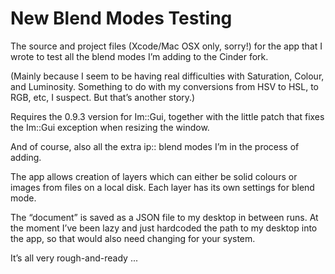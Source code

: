 # New Blend Modes Testing

The source and project files (Xcode/Mac OSX only, sorry!) for the app that I wrote to test all the blend modes I’m adding to the Cinder fork.

(Mainly because I seem to be having real difficulties with Saturation, Colour, and Luminosity. Something to do with my conversions from HSV to HSL, to RGB, etc, I suspect. But that’s another story.)

Requires the 0.9.3 version for Im::Gui, together with the little patch that fixes the Im::Gui exception when resizing the window.

And of course, also all the extra ip:: blend modes I’m in the process of adding.

The app allows creation of layers which can either be solid colours or images from files on a local disk. Each layer has its own settings for blend mode.

The “document” is saved as a JSON file to my desktop in between runs. At the moment I’ve been lazy and just hardcoded the path to my desktop into the app, so that would also need changing for your system.

It’s all very rough-and-ready ...

